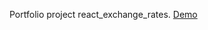 Portfolio project react_exchange_rates. <a href="https://haliivi.github.io/react_exchange_rates">Demo</a>